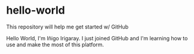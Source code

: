 # hello-world
This repository will help me get started w/ GitHub

Hello World, I'm Iñigo Irigaray. I just joined GitHub and I'm learning how to use and make the most of this platform.
